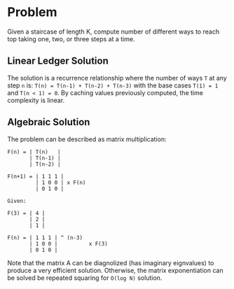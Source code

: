 # Problem

Given a staircase of length K, compute number of different ways to reach top taking one, two, or three steps at a time.

## Linear Ledger Solution

The solution is a recurrence relationship where the number of ways `T` at any step `n` is: `T(n) = T(n-1) + T(n-2) + T(n-3)` with the base cases `T(1) = 1` and `T(n < 1) = 0`.  By caching values previously computed, the time complexity is linear.  

## Algebraic Solution
The problem can be described as matrix multiplication:
```
F(n) = | T(n)   |
       | T(n-1) |
       | T(n-2) |

F(n+1) = | 1 1 1 |
         | 1 0 0 | x F(n)
         | 0 1 0 | 

Given:

F(3) = | 4 |
       | 2 |
       | 1 |

F(n) = | 1 1 1 | ^ (n-3)
       | 1 0 0 |          x F(3)
       | 0 1 0 | 
```
Note that the matrix A can be diagnolized (has imaginary eignvalues) to produce a very efficient solution.  Otherwise, the matrix exponentiation can be solved be repeated squaring for `O(log N)` solution.
